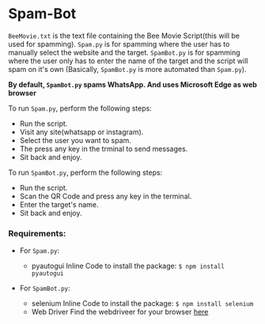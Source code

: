 # Spam-Bot

`BeeMovie.txt` is the text file containing the Bee Movie Script(this will be used for spamming).
`Spam.py` is for spamming where the user has to manually select the website and the target.
`SpamBot.py` is for spamming where the user only has to enter the name of the target and the script will spam on it's own (Basically, `SpamBot.py` is more automated than `Spam.py`).

**By default, `SpamBot.py` spams WhatsApp. And uses Microsoft Edge as web browser**

To run `Spam.py`, perform the following steps:
* Run the script.
* Visit any site(whatsapp or instagram).
* Select the user you want to spam. 
* The press any key in the trminal to send messages.
* Sit back and enjoy.

To run `SpamBot.py`, perform the following steps:
* Run the script.
* Scan the QR Code and press any key in the terminal.
* Enter the target's name.
* Sit back and enjoy.

### Requirements:
- For `Spam.py`: 
  * pyautogui 
      Inline Code to install the package: `$ npm install pyautogui` 
      
- For `SpamBot.py`:
  * selenium
      Inline Code to install the package: `$ npm install selenium`
  * Web Driver
      Find the webdriveer for your browser [here](https://selenium-python.readthedocs.io/installation.html#drivers)
